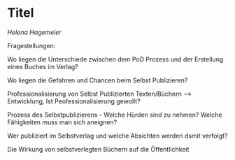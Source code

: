 
# Titel
*Helena Hagemeier*

Fragestellungen: 

Wo liegen die Unterschiede zwischen dem PoD Prozess und der Erstellung eines Buches im Verlag?

Wo liegen die Gefahren und Chancen beim Selbst Publizieren?

Professionalisierung von Selbst Publizierten Texten/Büchern --> Entwicklung, Ist Peofessionalisierung gewollt?

Prozess des Selbstpublizierens - Welche Hürden sind zu nehmen? Welche Fähigkeiten muss man sich aneignen?

Wer publiziert im Selbstverlag und welche Absichten werden dsmit verfolgt?

Die Wirkung von selbstverlegten Büchern auf die Öffentlichkeit

